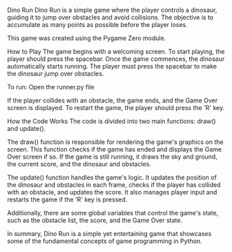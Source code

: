 Dino Run
Dino Run is a simple game where the player controls a dinosaur, guiding it to jump over obstacles and avoid collisions. The objective is to accumulate as many points as possible before the player loses.

This game was created using the Pygame Zero module.

How to Play
The game begins with a welcoming screen. To start playing, the player should press the spacebar. Once the game commences, the dinosaur automatically starts running. The player must press the spacebar to make the dinosaur jump over obstacles.

To run:
Open the runner.py file

If the player collides with an obstacle, the game ends, and the Game Over screen is displayed. To restart the game, the player should press the 'R' key.

How the Code Works
The code is divided into two main functions: draw() and update().

The draw() function is responsible for rendering the game's graphics on the screen. This function checks if the game has ended and displays the Game Over screen if so. If the game is still running, it draws the sky and ground, the current score, and the dinosaur and obstacles.

The update() function handles the game's logic. It updates the position of the dinosaur and obstacles in each frame, checks if the player has collided with an obstacle, and updates the score. It also manages player input and restarts the game if the 'R' key is pressed.

Additionally, there are some global variables that control the game's state, such as the obstacle list, the score, and the Game Over state.

In summary, Dino Run is a simple yet entertaining game that showcases some of the fundamental concepts of game programming in Python.
